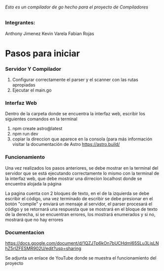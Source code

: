 ###### Esto es un compilador de go hecho para el proyecto de Compiladores

###  Integrantes:

Anthony Jimenez
Kevin Varela
Fabian Rojas



# Pasos para iniciar


### **Servidor Y Compilador**
1.   Configurar correctamente el parser y el scanner con las rutas apropiadas
2.   Ejecutar el main.go




### **Interfaz Web**

Dentro de la carpeta donde se encuentra la interfaz web, escribir los siguientes comandos en la terminal
1.   npm create astro@latest
2.   npm run dev
3.   copiar la direccion que aparece en la consola (para más información visitar la documentación de Astro https://astro.build/


### **Funcionamiento**

Una vez realizados los pasos anteriores, se debe mostrar en la terminal del servidor que se está ejecutando correctamente
lo mismo con la terminal de la interfaz web, que debe mostrar una dirrecion localhost donde se encuentra alojada la página

La pagina cuenta con 2 bloques de texto, en el de la izquierda se debe escribir el código, una vez terminado de escribir
se debe presionar en el botón "compile" y enviará un mensaje al servidor, el parser procesará el código y se retornará
una respuesta que se mostrará en el bloque de texto de la derecha, si se encuentran errores, los mostrará enumerados y si no,
mostrará que no hay errores

### **Documentacion**
https://docs.google.com/document/d/1QZJTp6kOn7bUCHdml65SLu3LjsLNhZ5rIZFESMR902U/edit?usp=sharing

Se adjunta un enlace de YouTube donde se muestra el funcionamiento del proyecto
